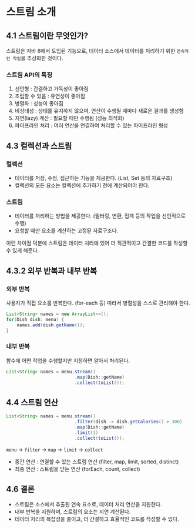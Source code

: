 # 스트림 소개
## 4.1 스트림이란 무엇인가?
스트림은 자바 8에서 도입된 기능으로, 데이터 소스에서 데이터를 처리하기 위한 `연속적인 작업`을 추상화한 것이다.

### 스트림 API의 특징
1. 선언형 : 간결하고 가독성이 좋아짐
2. 조립할 수 있음 : 유연성이 좋아짐
3. 병렬화 : 성능이 좋아짐
4. 비상태성 : 상태를 유지하지 않으며, 연산이 수행될 때마다 새로운 결과를 생성함
5. 지연(lazy) 계산 : 필요할 때만 수행됨 (성능 최적화)
6. 파이프라인 처리 : 여러 연산을 연결하여 처리할 수 있는 파이프라인 형성

## 4.3 컬렉션과 스트림
### 컬렉션
- 데이터를 저장, 수정, 접근하는 기능을 제공한다. (List, Set 등의 자료구조)
- 컬렉션의 모든 요소는 컬렉션에 추가하기 전에 계산되어야 한다.
### 스트림
- 데이터를 처리하는 방법을 제공한다. (필터링, 변환, 집계 등의 작업을 선언적으로 수행)
- 요청할 때만 요소를 계산하는 고정된 자료구조다.

이런 차이점 덕분에 스트림은 데이터 처리에 있어 더 직관적이고 간결한 코드를 작성할 수 있게 해준다.

## 4.3.2 외부 반복과 내부 반복
### 외부 반복
사용자가 직접 요소를 반복한다. (for-each 등)
따라서 병렬성을 스스로 관리해야 한다.
```Java
List<String> names = new ArrayList<>();
for(Dish dish: menu) {
    names.add(dish.getName());
}
```
### 내부 반복
함수에 어떤 작업을 수행할지만 지정하면 알아서 처리된다.
```Java
List<String> names = menu.stream()
                          .map(Dish::getName)
                          .collect(toList());
```

## 4.4 스트림 연산
```Java
List<String> names = menu.stream()
                          .filter(dish -> dish.getCalories() > 300)
                          .map(Dish::getName)
                          .limit(3)
                          .collect(toList());
```
`menu` -> `filter` -> `map` -> `limit` -> `collect`
- 중간 연산 : 연결할 수 있는 스트림 연산 (filter, map, limit, sorted, distinct)
- 최종 연산 : 스트림을 닫는 연산 (forEach, count, collect)

## 4.6 결론
- 스트림은 소스에서 추출된 연속 요소로, 데이터 처리 연산을 지원한다.
- 내부 반복을 지원하며, 스트림의 요소는 지연 계산된다.
- 데이터 처리의 복잡성을 줄이고, 더 간결하고 효율적인 코드를 작성할 수 있다.
